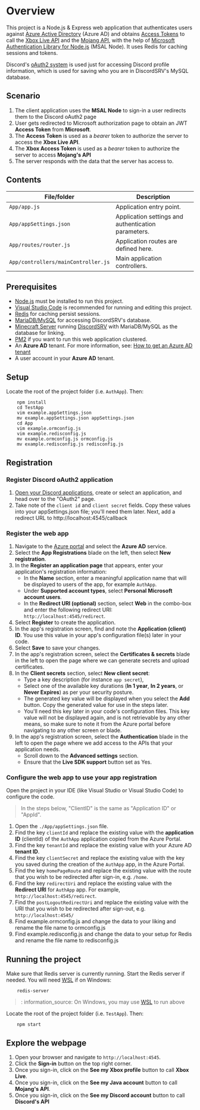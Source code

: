 # Overview

This project is a Node.js & Express web application that authenticates users against [Azure Active Directory](https://docs.microsoft.com/azure/active-directory/fundamentals/active-directory-whatis) (Azure AD) and obtains [Access Tokens](https://docs.microsoft.com/azure/active-directory/develop/access-tokens) to call the [Xbox Live API](https://docs.microsoft.com/en-us/gaming/xbox-live/api-ref/xbox-live-rest/atoc-xboxlivews-reference) and the [Mojang API](https://mojang-api-docs.netlify.app/), with the help of [Microsoft Authentication Library for Node.js](https://aka.ms/msalnode) (MSAL Node). It uses Redis for caching sessions and tokens.

Discord's [oAuth2 system](https://discord.com/developers/docs/topics/oauth2) is used just for accessing Discord profile information, which is used for saving who you are in DiscordSRV's MySQL database.

## Scenario
1. The client application uses the **MSAL Node** to sign-in a user redirects them to the Discord oAuth2 page
1. User gets redirected to Microsoft authorization page to obtain an JWT **Access Token** from **Microsoft**.
1. The **Access Token** is used as a *bearer* token to authorize the server to access the **Xbox Live API**.
1. The **Xbox Access Token** is used as a *bearer* token to authorize the server  to access **Mojang's API**
1. The server responds with the data that the server has access to.

## Contents

| File/folder                         | Description                                                   |
|-------------------------------------|---------------------------------------------------------------|
| `App/app.js`                        | Application entry point.                                      |
| `App/appSettings.json`              | Application settings and authentication parameters.           |
| `App/routes/router.js`              | Application routes are defined here.                          |
| `App/controllers/mainController.js` | Main application controllers.                                 |

## Prerequisites

- [Node.js](https://nodejs.org/en/download/) must be installed to run this project.
- [Visual Studio Code](https://code.visualstudio.com/download) is recommended for running and editing this project.
- [Redis](https://redis.io/) for caching persist sessions.
- [MariaDB/MySQL](https://www.digitalocean.com/community/tutorials/how-to-install-mariadb-on-ubuntu-20-04) for accessing DiscordSRV's database.
- [Minecraft Server](https://purpurmc.org/) running [DiscordSRV](https://docs.discordsrv.com/) with MariaDB/MySQL as the database for linking.
- [PM2](https://pm2.keymetrics.io/docs/usage/quick-start/) if you want to run this web application clustered.
- An **Azure AD** tenant. For more information, see: [How to get an Azure AD tenant](https://docs.microsoft.com/azure/active-directory/develop/quickstart-create-new-tenant)
- A user account in your **Azure AD** tenant.

## Setup

Locate the root of the project folder (i.e. `AuthApp`). Then:

```console
    npm install
    cd TestApp
    vim example.appSettings.json
    mv example.appSettings.json appSettings.json
    cd App
    vim example.ormconfig.js
    vim example.redisconfig.js
    mv example.ormconfig.js ormconfig.js
    mv example.redisconfig.js redisconfig.js
```

## Registration

### Register Discord oAuth2 application
1.  [Open your Discord applications](https://discord.com/developers/applications/), create or select an application, and head over to the "OAuth2" page.
1. Take note of the `client id` and `client secret` fields. Copy these values into your appSettings.json file; you'll need them later. Next, add a redirect URL to http://localhost:4545/callback

### Register the web app

1. Navigate to the [Azure portal](https://portal.azure.com) and select the **Azure AD** service.
1. Select the **App Registrations** blade on the left, then select **New registration**.
1. In the **Register an application page** that appears, enter your application's registration information:
   - In the **Name** section, enter a meaningful application name that will be displayed to users of the app, for example `AuthApp`.
   - Under **Supported account types**, select **Personal Microsoft account users**.
   - In the **Redirect URI (optional)** section, select **Web** in the combo-box and enter the following redirect URI: `http://localhost:4545/redirect`.
1. Select **Register** to create the application.
1. In the app's registration screen, find and note the **Application (client) ID**. You use this value in your app's configuration file(s) later in your code.
1. Select **Save** to save your changes.
1. In the app's registration screen, select the **Certificates & secrets** blade in the left to open the page where we can generate secrets and upload certificates.
1. In the **Client secrets** section, select **New client secret**:
   - Type a key description (for instance `app secret`),
   - Select one of the available key durations (**In 1 year**, **In 2 years**, or **Never Expires**) as per your security posture.
   - The generated key value will be displayed when you select the **Add** button. Copy the generated value for use in the steps later.
   - You'll need this key later in your code's configuration files. This key value will not be displayed again, and is not retrievable by any other means, so make sure to note it from the Azure portal before navigating to any other screen or blade.
1. In the app's registration screen, select the **Authentication** blade in the left to open the page where we add access to the APIs that your application needs.
   - Scroll down to the **Advanced settings** section.
   - Ensure that the **Live SDK support** button set as Yes.
### Configure the web app to use your app registration

Open the project in your IDE (like Visual Studio or Visual Studio Code) to configure the code.

> In the steps below, "ClientID" is the same as "Application ID" or "AppId".

1. Open the `./App/appSettings.json` file.
1. Find the key `clientId` and replace the existing value with the **application ID** (clientId) of the `AuthApp` application copied from the Azure Portal.
1. Find the key `tenantId` and replace the existing value with your Azure AD **tenant ID**.
1. Find the key `clientSecret` and replace the existing value with the key you saved during the creation of the `AuthApp` app, in the Azure Portal.
1. Find the key `homePageRoute` and replace the existing value with the route that you wish to be redirected after sign-in, e.g. `/home`.
1. Find the key `redirectUri` and replace the existing value with the **Redirect URI** for `AuthApp` app. For example, `http://localhost:4545/redirect`.
1. Find the `postLogoutRedirectUri` and replace the existing value with the URI that you wish to be redirected after sign-out, e.g. `http://localhost:4545/`
1. Find example.ormconfig.js and change the data to your liking and rename the file name to ormconfig.js
1. Find example.redisconfig.js and change the data to your setup for Redis and rename the file name to redisconfig.js

## Running the project

Make sure that Redis server is currently running. Start the Redis server if needed. You will need [WSL](https://docs.microsoft.com/windows/wsl/install-win10) if on Windows:

```console
    redis-server
```

> : information_source: On Windows, you may use [WSL](https://docs.microsoft.com/windows/wsl/install-win10) to run above

Locate the root of the project folder (i.e. `TestApp`). Then:

```console
    npm start
```

## Explore the webpage

1. Open your browser and navigate to `http://localhost:4545`.
1. Click the **Sign-in** button on the top right corner.
1. Once you sign-in, click on the **See my Xbox profile** button to call **Xbox Live**.
1. Once you sign-in, click on the **See my Java account** button to call **Mojang's API**.
1. Once you sign-in, click on the **See my Discord account** button to call **Discord's API**
